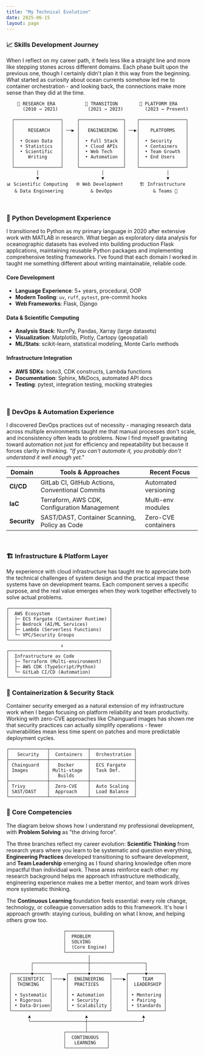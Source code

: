 ```yaml
---
title: "My Technical Evolution"
date: 2025-06-15
layout: page
---
```


### 📈 **Skills Development Journey**

When I reflect on my career path, it feels less like a straight line and more like stepping stones across different domains. Each phase built upon the previous one, though I certainly didn't plan it this way from the beginning. What started as curiosity about ocean currents somehow led me to container orchestration - and looking back, the connections make more sense than they did at the time.

<div class="career-architecture">

```
    🌊 RESEARCH ERA           🔄 TRANSITION        🚀 PLATFORM ERA
      (2010 → 2021)           (2021 → 2023)        (2023 → Present)
                                  
  ┌─────────────────┐     ┌────────────────┐    ┌─────────────────┐
  │                 │     │                │    │                 │
  │     RESEARCH    │ ──▶ │   ENGINEERING  │ ──▶│    PLATFORMS    │
  │                 │     │                │    │                 │
  │  • Ocean Data   │     │  • Full Stack  │    │  • Security     │
  │  • Statistics   │     │  • Cloud APIs  │    │  • Containers   │
  │  • Scientific   │     │  • Web Tech    │    │  • Team Growth  │
  │     Writing     │     │  • Automation  │    │  • End Users    │     
  │                 │     │                │    │                 │
  └─────────────────┘     └────────────────┘    └─────────────────┘
           │                       │                       │
           ▼                       ▼                       ▼
📊 Scientific Computing   🌐 Web Development      🏗️ Infrastructure 
   & Data Engineering          & DevOps               & Teams 👥
```

</div>
<br>

### 🐍 **Python Development Experience**

I transitioned to Python as my primary language in 2020 after extensive work with MATLAB in research. What began as exploratory data analysis for oceanographic datasets has evolved into building production Flask applications, maintaining reusable Python packages and implementing comprehensive testing frameworks. I've found that each domain I worked in taught me something different about writing maintainable, reliable code.

#### **Core Development**
- **Language Experience**: 5+ years, procedural, OOP
- **Modern Tooling**: `uv`, `ruff`, `pytest`, pre-commit hooks
- **Web Frameworks**: Flask, Django

#### **Data & Scientific Computing**
- **Analysis Stack**: NumPy, Pandas, Xarray (large datasets)
- **Visualization**: Matplotlib, Plotly, Cartopy (geospatial)
- **ML/Stats**: scikit-learn, statistical modeling, Monte Carlo methods

#### **Infrastructure Integration**
- **AWS SDKs**: boto3, CDK constructs, Lambda functions
- **Documentation**: Sphinx, MkDocs, automated API docs
- **Testing**: pytest, integration testing, mocking strategies

<br>

### 🔄 **DevOps & Automation Experience**

I discovered DevOps practices out of necessity - managing research data across multiple environments taught me that manual processes don't scale, and inconsistency often leads to problems. Now I find myself gravitating toward automation not just for efficiency and repeatability but because it forces clarity in thinking. _"If you can't automate it, you probably don't understand it well enough yet."_


| Domain | Tools & Approaches | Recent Focus |
|--------|-------------------|--------------|
| **CI/CD** | GitLab CI, GitHub Actions, Conventional Commits | Automated versioning |
| **IaC** | Terraform, AWS CDK, Configuration Management | Multi-env modules |
| **Security** | SAST/DAST, Container Scanning, Policy as Code | Zero-CVE containers |

<br>

### 🏗️ **Infrastructure & Platform Layer**

My experience with cloud infrastructure has taught me to appreciate both the technical challenges of system design and the practical impact these systems have on development teams. Each component serves a specific purpose, and the real value emerges when they work together effectively to solve actual problems.

<div class="career-architecture">

```
┌─────────────────────────────────────┐
│  AWS Ecosystem                      │
│  ├─ ECS Fargate (Container Runtime) │
│  ├─ Bedrock (AI/ML Services)        │
│  ├─ Lambda (Serverless Functions)   │
│  └─ VPC/Security Groups             │
└─────────────────────────────────────┘
                    ↕
┌─────────────────────────────────────┐
│  Infrastructure as Code             │
│  ├─ Terraform (Multi-environment)   │
│  ├─ AWS CDK (TypeScript/Python)     │
│  └─ GitLab CI/CD (Automation)       │
└─────────────────────────────────────┘
```
</div>

### 🐳 **Containerization & Security Stack**

Container security emerged as a natural extension of my infrastructure work when I began focusing on platform reliability and team productivity. Working with zero-CVE approaches like Chainguard images has shown me that security practices can actually simplify operations - fewer vulnerabilities mean less time spent on patches and more predictable deployment cycles.

<div class="career-architecture">

```
┌──────────────┬──────────────┬────────────────┐
│   Security   │  Containers  │  Orchestration │
├──────────────┼──────────────┼────────────────┤
│ Chainguard   │   Docker     │  ECS Fargate   │
│ Images       │ Multi-stage  │  Task Def.     │
│              │   Builds     │                │
├──────────────┼──────────────┼────────────────┤
│ Trivy        │  Zero-CVE    │  Auto Scaling  │
│ SAST/DAST    │  Approach    │  Load Balance  │
└──────────────┴──────────────┴────────────────┘
```
</div>

### 🎯 **Core Competencies**

The diagram below shows how I understand my professional development, with **Problem Solving** as "the driving force". 

The three branches reflect my career evolution: **Scientific Thinking** from research years where you learn to be systematic and question everything, **Engineering Practices** developed transitioning to software development, and **Team Leadership** emerging as I found sharing knowledge often more impactful than individual work. These areas reinforce each other: my research background helps me approach infrastructure methodically, engineering experience makes me a better mentor, and team work drives more systematic thinking.

The **Continuous Learning** foundation feels essential: every role change, technology, or colleague conversation adds to this framework. It's how I approach growth: staying curious, building on what I know, and helping others grow too.

<div class="career-architecture">

```
                     ┌─────────────────┐
                     │  PROBLEM        │
                     │  SOLVING        │
                     │  (Core Engine)  │
                     └─────────────────┘
                              │
         ┌────────────────────┼────────────────────┐
         │                    │                    │
 ┌───────▼──────┐     ┌───────▼───────┐     ┌──────▼──────┐
 │  SCIENTIFIC  │────▶│  ENGINEERING  │────▶│     TEAM    │
 │  THINKING    │     │  PRACTICES    │     │  LEADERSHIP │
 │              │     │               │     │             │
 │ • Systematic │     │ • Automation  │     │ • Mentoring │
 │ • Rigorous   │     │ • Security    │     │ • Pairing   │
 │ • Data-Driven│     │ • Scalability │     │ • Standards │
 └──────────────┘     └───────────────┘     └─────────────┘
        ▲                    ▲                    ▲
        └────────────────────┼────────────────────┘
                             │
                     ┌───────┴───────┐
                     │  CONTINUOUS   │
                     │   LEARNING    │
                     └───────────────┘
```

</div>